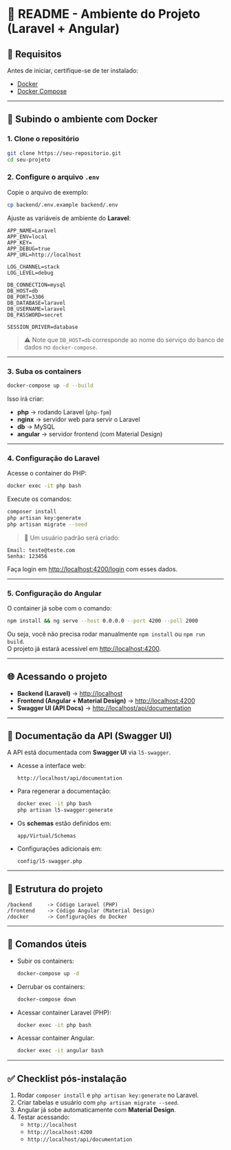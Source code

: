 # 📌 README - Ambiente do Projeto (Laravel + Angular)

## 🚀 Requisitos
Antes de iniciar, certifique-se de ter instalado:
- [Docker](https://docs.docker.com/get-docker/)
- [Docker Compose](https://docs.docker.com/compose/install/)

---

## 🐳 Subindo o ambiente com Docker

### 1. Clone o repositório
```bash
git clone https://seu-repositorio.git
cd seu-projeto
```

### 2. Configure o arquivo `.env`
Copie o arquivo de exemplo:
```bash
cp backend/.env.example backend/.env
```

Ajuste as variáveis de ambiente do **Laravel**:
```env
APP_NAME=Laravel
APP_ENV=local
APP_KEY=
APP_DEBUG=true
APP_URL=http://localhost

LOG_CHANNEL=stack
LOG_LEVEL=debug

DB_CONNECTION=mysql
DB_HOST=db
DB_PORT=3306
DB_DATABASE=laravel
DB_USERNAME=laravel
DB_PASSWORD=secret

SESSION_DRIVER=database
```

> ⚠️ Note que `DB_HOST=db` corresponde ao nome do serviço do banco de dados no `docker-compose`.

---

### 3. Suba os containers
```bash
docker-compose up -d --build
```

Isso irá criar:
- **php** → rodando Laravel (`php-fpm`)
- **nginx** → servidor web para servir o Laravel
- **db** → MySQL
- **angular** → servidor frontend (com Material Design)

---

### 4. Configuração do Laravel
Acesse o container do PHP:
```bash
docker exec -it php bash
```

Execute os comandos:
```bash
composer install
php artisan key:generate
php artisan migrate --seed
```

> 🔑 Um usuário padrão será criado:
```
Email: teste@teste.com
Senha: 123456
```
Faça login em [http://localhost:4200/login](http://localhost:4200/login) com esses dados.

---

### 5. Configuração do Angular
O container já sobe com o comando:
```bash
npm install && ng serve --host 0.0.0.0 --port 4200 --poll 2000
```

Ou seja, você não precisa rodar manualmente `npm install` ou `npm run build`.  
O projeto já estará acessível em [http://localhost:4200](http://localhost:4200).

---

## 🌐 Acessando o projeto
- **Backend (Laravel)** → [http://localhost](http://localhost)  
- **Frontend (Angular + Material Design)** → [http://localhost:4200](http://localhost:4200)  
- **Swagger UI (API Docs)** → [http://localhost/api/documentation](http://localhost/api/documentation)  

---

## 📖 Documentação da API (Swagger UI)

A API está documentada com **Swagger UI** via `l5-swagger`.

- Acesse a interface web:
  ```
  http://localhost/api/documentation
  ```

- Para regenerar a documentação:
  ```bash
  docker exec -it php bash
  php artisan l5-swagger:generate
  ```

- Os **schemas** estão definidos em:
  ```
  app/Virtual/Schemas
  ```

- Configurações adicionais em:
  ```
  config/l5-swagger.php
  ```

---

## 📂 Estrutura do projeto
```
/backend     -> Código Laravel (PHP)
/frontend    -> Código Angular (Material Design)
/docker      -> Configurações do Docker
```

---

## 🔧 Comandos úteis
- Subir os containers:
  ```bash
  docker-compose up -d
  ```
- Derrubar os containers:
  ```bash
  docker-compose down
  ```
- Acessar container Laravel (PHP):
  ```bash
  docker exec -it php bash
  ```
- Acessar container Angular:
  ```bash
  docker exec -it angular bash
  ```

---

## ✅ Checklist pós-instalação
1. Rodar `composer install` e `php artisan key:generate` no Laravel.
2. Criar tabelas e usuário com `php artisan migrate --seed`.
3. Angular já sobe automaticamente com **Material Design**.
4. Testar acessando:
   - `http://localhost`
   - `http://localhost:4200`
   - `http://localhost/api/documentation`